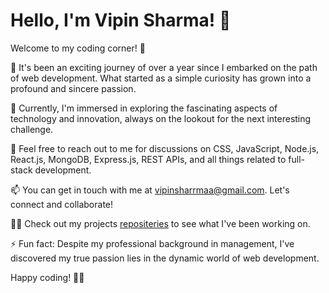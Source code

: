 # Hello, I'm Vipin Sharma! 👋

Welcome to my coding corner! 🚀

🌱 It's been an exciting journey of over a year since I embarked on the path of web development. What started as a simple curiosity has grown into a profound and sincere passion.

🔭 Currently, I'm immersed in exploring the fascinating aspects of technology and innovation, always on the lookout for the next interesting challenge.

💬 Feel free to reach out to me for discussions on CSS, JavaScript, Node.js, React.js, MongoDB, Express.js, REST APIs, and all things related to full-stack development.

📫 You can get in touch with me at vipinsharrmaa@gmail.com. Let's connect and collaborate!

👨‍💻 Check out my projects [repositeries](https://github.com/Vipinsharrmaa?tab=repositories) to see what I've been working on.

⚡ Fun fact: Despite my professional background in management, I've discovered my true passion lies in the dynamic world of web development.

Happy coding! 🚀✨

    

